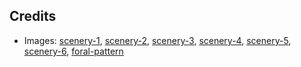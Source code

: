 ## Credits

- Images: [scenery-1](https://www.pexels.com/photo/brown-carriage-wheel-672630/), [scenery-2](https://www.pexels.com/photo/aerial-photography-of-blue-river-between-mountains-1853371/), [scenery-3](https://www.pexels.com/photo/three-camels-resting-in-the-desert-3264722/), [scenery-4](https://www.pexels.com/photo/2-people-on-the-boat-2166711/), [scenery-5](https://www.pexels.com/photo/low-angle-photo-of-brown-temple-1583244/), [scenery-6](https://www.pexels.com/photo/fireworks-on-lake-at-night-27068336/), [foral-pattern](https://www.clipartmax.com/middle/m2i8d3m2K9d3b1i8_snowflake-floral-round-design-png/)

